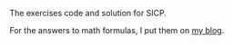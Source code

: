 The exercises code and solution for SICP.

For the answers to math formulas, I put them on [my blog](https://cuixiaochen.com/tags/sicp/).

